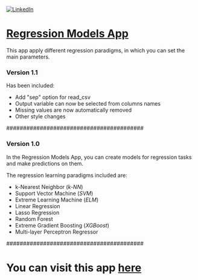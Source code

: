 [![LinkedIn](https://img.shields.io/badge/-LinkedIn-black.svg?style=for-the-badge&logo=linkedin&colorB=555)](http://linkedin.com/in/juanmmartin)

# [Regression Models App](https://share.streamlit.io/juanmartinsantos/regressionmodelsapp/main/app.py)

This app apply different regression paradigms, in which you can set the main parameters.

### Version 1.1

Has been included:

- Add "sep" option for read_csv
- Output variable can now be selected from columns names
- Missing values are now automatically removed
- Other style changes

#########################################

### Version 1.0

In the Regression Models App, you can create models for regression tasks and make predictions on them.

The regression learning paradigms included are:

- k-Nearest Neighbor (*k-NN*)
- Support Vector Machine (*SVM*)
- Extreme Learning Machine (*ELM*)
- Linear Regression
- Lasso Regression
- Random Forest
- Extreme Gradient Boosting (*XGBoost*)
- Multi-layer Perceptron Regressor

#########################################
# You can visit this app [here](https://share.streamlit.io/juanmartinsantos/regressionmodelsapp/main/app.py)

